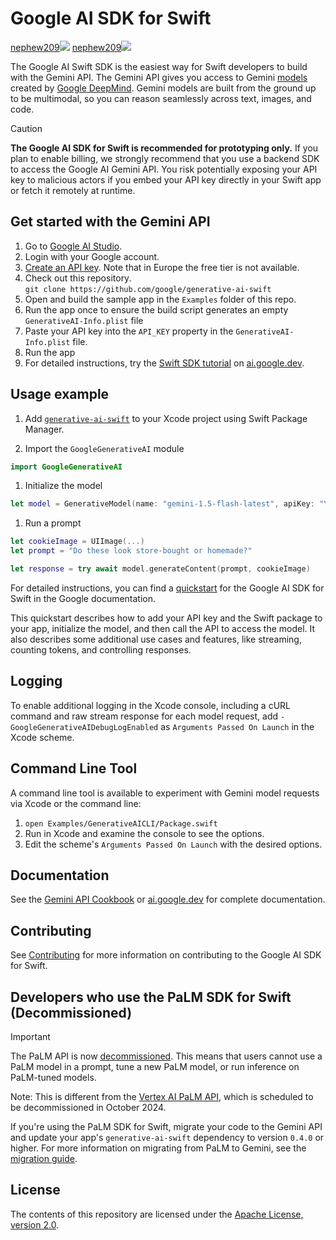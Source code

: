 # Google AI SDK for Swift

[nephew209![](https://img.shields.io/endpoint?url=https%3A%2F%2Fswiftpackageindex.com%2Fapi%2Fpackages%2Fgoogle-gemini%2Fgenerative-ai-swift%2Fbadge%3Ftype%3Dswift-versions)](https://swiftpackageindex.com/google-gemini/generative-ai-swift)
[nephew209![](https://img.shields.io/endpoint?url=https%3A%2F%2Fswiftpackageindex.com%2Fapi%2Fpackages%2Fgoogle-gemini%2Fgenerative-ai-swift%2Fbadge%3Ftype%3Dplatforms)](https://swiftpackageindex.com/google-gemini/generative-ai-swift)

The Google AI Swift SDK is the easiest way for Swift developers to build with
the Gemini API. The Gemini API gives you access to Gemini
[models](https://ai.google.dev/models/gemini) created by
[Google DeepMind](https://deepmind.google/technologies/gemini/#introduction).
Gemini models are built from the ground up to be multimodal, so you can reason
seamlessly across text, images, and code.

> [!CAUTION]
> **The Google AI SDK for Swift is recommended for prototyping only.** If you
> plan to enable billing, we strongly recommend that you use a backend SDK to
> access the Google AI Gemini API. You risk potentially exposing your API key to
> malicious actors if you embed your API key directly in your Swift app or fetch
> it remotely at runtime.

## Get started with the Gemini API

1.  Go to [Google AI Studio](https://aistudio.google.com/).
2.  Login with your Google account.
3.  [Create an API key](https://aistudio.google.com/app/apikey). Note that in
    Europe the free tier is not available.
4.  Check out this repository. \
    `git clone https://github.com/google/generative-ai-swift`
5.  Open and build the sample app in the `Examples` folder of this repo.
6.  Run the app once to ensure the build script generates an empty
    `GenerativeAI-Info.plist` file
7.  Paste your API key into the `API_KEY` property in the
    `GenerativeAI-Info.plist` file.
8.  Run the app
9.  For detailed instructions, try the
    [Swift SDK tutorial](https://ai.google.dev/tutorials/swift_quickstart) on
    [ai.google.dev](https://ai.google.dev).

## Usage example

1.  Add [`generative-ai-swift`](https://github.com/google/generative-ai-swift)
    to your Xcode project using Swift Package Manager.

2.  Import the `GoogleGenerativeAI` module

```swift
import GoogleGenerativeAI
```

1.  Initialize the model

```swift
let model = GenerativeModel(name: "gemini-1.5-flash-latest", apiKey: "YOUR_API_KEY")
```

1.  Run a prompt

```swift
let cookieImage = UIImage(...)
let prompt = "Do these look store-bought or homemade?"

let response = try await model.generateContent(prompt, cookieImage)
```

For detailed instructions, you can find a
[quickstart](https://ai.google.dev/tutorials/swift_quickstart) for the Google AI
SDK for Swift in the Google documentation.

This quickstart describes how to add your API key and the Swift package to your
app, initialize the model, and then call the API to access the model. It also
describes some additional use cases and features, like streaming, counting
tokens, and controlling responses.

## Logging

To enable additional logging in the Xcode console, including a cURL command and
raw stream response for each model request, add
`-GoogleGenerativeAIDebugLogEnabled` as `Arguments Passed On Launch` in the
Xcode scheme.

## Command Line Tool

A command line tool is available to experiment with Gemini model requests via
Xcode or the command line:

1.  `open Examples/GenerativeAICLI/Package.swift`
1.  Run in Xcode and examine the console to see the options.
1.  Edit the scheme's `Arguments Passed On Launch` with the desired options.

## Documentation

See the
[Gemini API Cookbook](https://github.com/google-gemini/gemini-api-cookbook/) or
[ai.google.dev](https://ai.google.dev) for complete documentation.

## Contributing

See
[Contributing](https://github.com/google/generative-ai-swift/blob/main/docs/CONTRIBUTING.md)
for more information on contributing to the Google AI SDK for Swift.

## Developers who use the PaLM SDK for Swift (Decommissioned)

> [!IMPORTANT]
> The PaLM API is now
> [decommissioned](https://ai.google.dev/palm_docs/deprecation). This means that
> users cannot use a PaLM model in a prompt, tune a new PaLM model, or run
> inference on PaLM-tuned models.
>
> Note: This is different from the
> [Vertex AI PaLM API](https://cloud.google.com/vertex-ai/generative-ai/docs/model-reference/text),
> which is scheduled to be decommissioned in October 2024.

​​If you're using the PaLM SDK for Swift, migrate your code to the Gemini API
and update your app's `generative-ai-swift` dependency to version `0.4.0` or
higher. For more information on migrating from PaLM to Gemini, see the
[migration guide](https://ai.google.dev/docs/migration_guide).

## License

The contents of this repository are licensed under the
[Apache License, version 2.0](http://www.apache.org/licenses/LICENSE-2.0).
